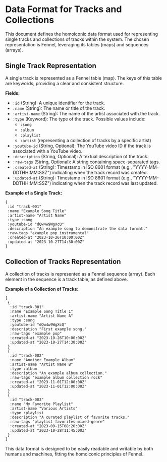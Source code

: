# Data Format for Tracks and Collections

This document defines the homoiconic data format used for representing single tracks and collections of tracks within the system. The chosen representation is Fennel, leveraging its tables (maps) and sequences (arrays).

## Single Track Representation

A single track is represented as a Fennel table (map). The keys of this table are keywords, providing a clear and consistent structure.

**Fields:**

*   `:id` (String): A unique identifier for the track.
*   `:name` (String): The name or title of the track.
*   `:artist-name` (String): The name of the artist associated with the track.
*   `:type` (Keyword): The type of the track. Possible values include:
    *   `:song`
    *   `:album`
    *   `:playlist`
    *   `:artist` (representing a collection of tracks by a specific artist)
*   `:youtube-id` (String, Optional): The YouTube video ID if the track is associated with a YouTube video.
*   `:description` (String, Optional): A textual description of the track.
*   `:raw-tags` (String, Optional): A string containing space-separated tags.
*   `:created-at` (String): Timestamp in ISO 8601 format (e.g., "YYYY-MM-DDTHH:MM:SSZ") indicating when the track record was created.
*   `:updated-at` (String): Timestamp in ISO 8601 format (e.g., "YYYY-MM-DDTHH:MM:SSZ") indicating when the track record was last updated.

**Example of a Single Track:**

```fennel
{
 :id "track-001"
 :name "Example Song Title"
 :artist-name "Artist Name"
 :type :song
 :youtube-id "dQw4w9WgXcQ"
 :description "An example song to demonstrate the data format."
 :raw-tags "example pop instrumental"
 :created-at "2023-10-26T10:00:00Z"
 :updated-at "2023-10-27T14:30:00Z"
}
```

## Collection of Tracks Representation

A collection of tracks is represented as a Fennel sequence (array). Each element in the sequence is a track table, as defined above.

**Example of a Collection of Tracks:**

```fennel
[
 {
  :id "track-001"
  :name "Example Song Title 1"
  :artist-name "Artist Name A"
  :type :song
  :youtube-id "dQw4w9WgXcQ"
  :description "First example song."
  :raw-tags "example pop"
  :created-at "2023-10-26T10:00:00Z"
  :updated-at "2023-10-27T14:30:00Z"
 }
 {
  :id "track-002"
  :name "Another Example Album"
  :artist-name "Artist Name B"
  :type :album
  :description "An example album collection."
  :raw-tags "example album collection rock"
  :created-at "2023-11-01T12:00:00Z"
  :updated-at "2023-11-01T12:00:00Z"
 }
 {
  :id "track-003"
  :name "My Favorite Playlist"
  :artist-name "Various Artists"
  :type :playlist
  :description "A curated playlist of favorite tracks."
  :raw-tags "playlist favorites mixed-genre"
  :created-at "2023-09-15T08:20:00Z"
  :updated-at "2023-10-28T11:45:00Z"
 }
]
```

This data format is designed to be easily readable and writable by both humans and machines, fitting the homoiconic principles of Fennel.
